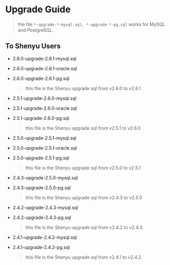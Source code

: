 # Upgrade Guide

> the file `*-upgrade-*-mysql.sql`、`*-upgrade-*-pg.sql` works for MySQL and PostgreSQL.

## To Shenyu Users

- 2.6.0-upgrade-2.6.1-mysql.sql

- 2.6.0-upgrade-2.6.1-oracle.sql

- 2.6.0-upgrade-2.6.1-pg.sql

  > this file is the Shenyu upgrade sql from v2.6.0 to v2.6.1

- 2.5.1-upgrade-2.6.0-mysql.sql

- 2.5.1-upgrade-2.6.0-oracle.sql

- 2.5.1-upgrade-2.6.0-pg.sql

  > this file is the Shenyu upgrade sql from v2.5.1 to v2.6.0

- 2.5.0-upgrade-2.5.1-mysql.sql

- 2.5.0-upgrade-2.5.1-oracle.sql

- 2.5.0-upgrade-2.5.1-pg.sql

  > this file is the Shenyu upgrade sql from v2.5.0 to v2.5.1

- 2.4.3-upgrade-2.5.0-mysql.sql

- 2.4.3-upgrade-2.5.0-pg.sql

  > this file is the Shenyu upgrade sql from v2.4.3 to v2.5.0

- 2.4.2-upgrade-2.4.3-mysql.sql

- 2.4.2-upgrade-2.4.3-pg.sql

  > this file is the Shenyu upgrade sql from v2.4.2 to v2.4.3

- 2.4.1-upgrade-2.4.2-mysql.sql

- 2.4.1-upgrade-2.4.2-pg.sql

  > this file is the Shenyu upgrade sql from v2.4.1 to v2.4.2

